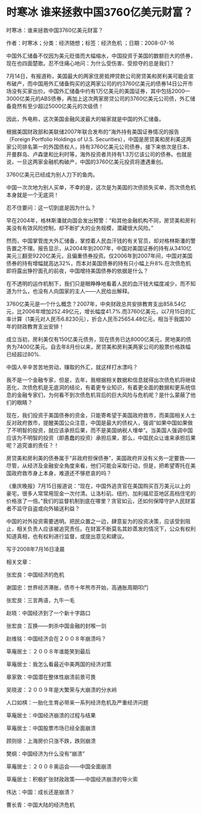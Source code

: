 # 时寒冰  谁来拯救中国3760亿美元财富？    
    
时寒冰：谁来拯救中国3760亿美元财富？    
作者：时寒冰；分类：经济随想；标签：经济危机 ；日期：2008-07-16    
中国外汇储备不仅因为美元贬值而大幅缩水，中国投资于美国的数额巨大的债券，现在也四面楚歌。忍不住痛心地问：为什么受伤害、受掠夺的总是我们？    
7月14日，有报道称，美国最大的两家住房抵押贷款公司房贷美和房利美可能会宣布破产，而中国用外汇储备购买的这两家公司的约3760亿美元的债券14日公开市场没有买家出价。中国外汇储备中约有1万亿美元的美国证券，其中包括2000—3000亿美元的ABS债券，再加上这次两家房贷公司的3760亿美元公司债，外汇储备竟然有至少超过5000亿美元的次级债！    
因此，外电称，这次美国金融风波最大的输家就是中国的外汇储备。    
根据美国财政部和美联储2007年联合发布的“海外持有美国证券情况的报告（Foreign Portfolio Holdings of U.S. Securities），中国是房贷美和房利美这两家公司排名第一的外国债权人，持有3760亿美元公司债券，接下来依次是日本、开曼群岛、卢森堡和比利时等，海外投资者共持有1.3万亿该公司的债券。也就是说，一旦这两家金融机构破产，中国的3760亿美元投资将遭遇重创。    
3760亿美元已经成为别人刀下的鱼肉。    
中国一次次地为别人买单，不幸的是，这次是为美国的次债损失买单，而次债危机本身就是一个无底洞！    
忍不住要问：这一切到底是因为什么？    
早在2004年，格林斯潘就向国会发出预警：“和其他金融机构不同，房贷美和房利美没有有效风险控制，却不断扩大的业务规模，潜藏很大风险。”    
然而，中国掌管庞大外汇储备，掌控着人民血汗钱的有关官员，却对格林斯潘的警告置之不理。报告显示，从2004年到2007年，中国对美国证券的持有从3410亿美元三翻至9220亿美元，且偏重债券投资。仅2006年到2007年间，中国对美国债券的持有增幅就高达32%，而本对美国债券的持有只小幅上升8%.在次债危机即将露出狰狞面孔的前夜，中国增持美国债券的依据是什么？    
在不透明的运作机制下，我们只是眼睁睁地看着人民的血汗钱大幅度减少，而不知道为什么，也没有人向国家的主人——人民给出解释。    
3760亿美元是一个什么概念？2007年，中央财政总共安排教育支出858.54亿元，比2006年增加252.49亿元，增长幅度41.7%.而3760亿美元，以7月15日的汇率计算（1美元对人民币6.8230元），折合人民币25654.48亿元，相当于我国30年的财政教育支出安排！    
成立当初，房利美仅有150亿美元债务，现在债务已达8000亿美元，房地美的债务为7400亿美元。自去年8月份以来，房贷美和房利美两家公司的股票价格跌幅已经超过80%.    
中国人辛辛苦苦地劳动，赚取的外汇，就这样打水漂吗？    
我不是一个金融专家，但是，去年，我根据相关数据和信息就得出次债危机将继续恶化，次债危机是无底洞的结论，有着更专业知识，有着更全面的数据和更系统信息的金融专家们，为何看不到次债危机背后的巨大风险与危机呢？是什么蒙蔽了他们的眼睛？    
现在，我们投资于美国债券的资金，只能寄希望于美国政府救市，而美国相关人士反对政府救市，提醒美国公众注意，中国是最大的债权人，强调“如果中国如果做了不明智的投资，就应该承担后果，而不是美国纳税人埋单”。当美国人强调中国应该为不明智的投资（即愚蠢的投资）承担后果，那么，中国民众让谁来承担后果呢？追究谁的责任？！    
房贷美和房利美的债券属于“非政府担保债券”，美国政府并没有义务一定要救——尽管，从经济及金融安全角度来看，他们可能会采取行动，但是，把希望寄托在美国政府救市身上本身，难道还不够悲哀的吗？    
《重庆晚报》7月15日报道说：“现在，中国外逃贪官在美国购买百万美元以上的豪宅，很多人常常用现金一次付清。让洛杉矶、纽约、加利福尼亚地区高档住宅的价格涨了一倍。”我们的监督机制到底在哪里？贪官如云，还如何保障守护人民财富者不监守自盗或向外输送利益？    
中国的对外投资需要透明。把民众置之一边，肆意妄为的投资决策，应该受到阻止，相关负责人应该被追究责任。在财富不断莫名其妙蒸发的情况下，公众有权利知道真相，也有权利进行监督，或提出意见和建议。    
写于2008年7月16日凌晨    
    
相关文章：    
张宏良：中国经济的危机    
谢国忠：世界经济滞胀，债市十年熊市开始，高通胀周期叩门    
张宏良：三言两语，九牛一毛    
赵晓：中国经济到了一个新十字路口    
张宏良：互换——刺杀中国金融的封喉一剑    
赵维铭：中国经济会在２００８年崩溃吗？    
草庵居士：２００８年谁能笑到最后    
草庵居士：我怎么看最近中美两国的经济对策    
章家敦：中国潜在整体性崩溃前景可畏    
吴晓波：２００９年是大繁荣与大崩溃的分水岭    
人口如棋：一胎化生育必带来一系列经济危机及严重经济问题    
草庵居士：中国经济崩溃的过程与结果    
草庵居士：中国股票市场已经全面崩溃    
顾则徐：上海房价只涨不跌，跌则崩溃    
樊纲：中国经济为什么没有“崩溃”    
草庵居士：２００８奥运会——中国全面崩溃    
草庵居士：积极扩张财政政策——中国经济崩溃的导火索    
伟达：中国：成长还是崩溃？    
曹长青：中国大陆的经济危机